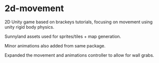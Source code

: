 # 2d-movement

 2D Unity game based on brackeys tutorials, focusing on movement using unity rigid body physics.
 
 Sunnyland assets used for sprites/tiles + map generation.
 
 Minor animations also added from same package.
 
 Expanded the movement and animations controller to allow for wall grabs.
